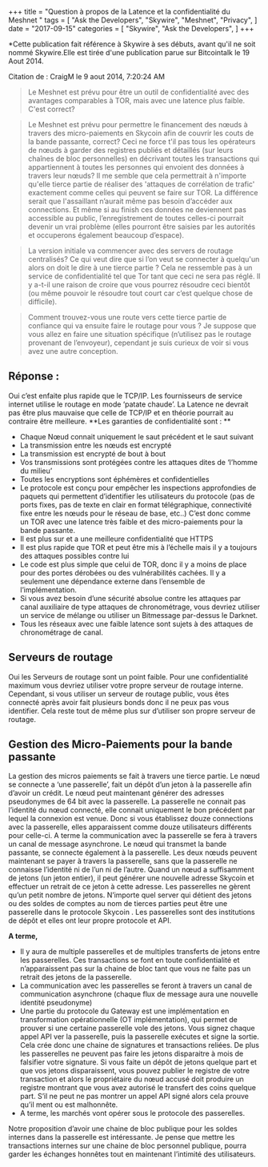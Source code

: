 +++
title = "Question à propos de la Latence et la confidentialité du Meshnet "
tags = [
    "Ask the Developers",
    "Skywire",
    "Meshnet",
    "Privacy",
]
date = "2017-09-15"
categories = [
    "Skywire",
    "Ask the Developers",
]
+++

*Cette publication fait référence à Skywire à ses débuts, avant qu'il ne soit nommé Skywire.Elle est tirée d'une publication parue sur Bitcointalk le 19 Aout 2014.


Citation de : CraigM le 9 aout 2014, 7:20:24 AM

>Le Meshnet est prévu pour être un outil de confidentialité avec des avantages comparables à TOR, mais avec une latence plus faible. C'est correct?

>Le Meshnet est prévu pour permettre le financement des nœuds à travers des micro-paiements en Skycoin afin de couvrir les couts de la bande passante, correct? Ceci ne force t'il pas tous les opérateurs de nœuds à garder des registres publiés et détaillés (sur leurs chaînes de bloc personnelles) en décrivant toutes les transactions  qui appartiennent à toutes les personnes qui envoient des données à travers leur nœuds? Il me semble que cela permettrait à n'importe qu'elle tierce partie de réaliser des 'attaques de corrélation de trafic' exactement comme celles qui peuvent se faire sur TOR. La différence serait que l'assaillant n’aurait même pas besoin d’accéder aux connections.  Et même si au finish ces données ne deviennent pas accessible au public, l’enregistrement de toutes celles-ci pourrait devenir un vrai problème (elles pourront être saisies par les autorités et occuperons également beaucoup d’espace).

>La version initiale va commencer avec des servers de routage centralisés? Ce qui veut dire que si l’on veut se connecter à quelqu'un alors on doit le dire à une tierce partie ? Cela ne ressemble pas à un service de confidentialité tel que Tor tant que ceci ne sera pas réglé. Il y a-t-il une raison de croire que vous pourrez résoudre ceci bientôt (ou même pouvoir le résoudre tout court car c’est quelque chose de difficile).

>Comment trouvez-vous une route vers cette tierce partie de confiance qui va ensuite faire le routage pour vous ? Je suppose que vous allez en faire une situation spécifique (n’utilisez pas le routage provenant de l’envoyeur), cependant je suis curieux de voir si vous avez une autre conception.

## Réponse :
Oui c’est enfaite plus rapide que le TCP/IP. Les fournisseurs de service internet utilise le routage en mode ‘patate chaude’.  La Latence ne devrait pas être plus mauvaise que celle de TCP/IP et en théorie pourrait  au contraire être meilleure.
**Les garanties de confidentialité sont : **
-	Chaque Nœud connait uniquement le saut précédent et le saut suivant	
-	La transmission entre les nœuds est encrypté 
-	La transmission est encrypté de bout à bout
-	Vos transmissions sont protégées contre les attaques dites de ‘l’homme du milieu’
-	Toutes les encryptions sont éphémères et confidentielles
-	Le protocole est conçu pour empêcher les inspections approfondies de paquets qui permettent d’identifier les utilisateurs du protocole (pas de ports fixes, pas de texte en clair en format télégraphique, connectivité fixe entre les nœuds pour le réseau de base, etc..)
C’est donc comme un TOR avec une latence très faible et des micro-paiements pour la bande passante.
-	Il est plus sur et a une meilleure confidentialité que HTTPS
-	Il est plus rapide que TOR et peut être mis à l’échelle mais il y a toujours des attaques possibles contre lui
-	Le code est plus simple que celui de TOR, donc il y a moins de place pour des portes dérobées ou des vulnérabilités cachées. Il y a seulement une dépendance externe dans l’ensemble de l’implémentation.
-	Si vous avez besoin d’une sécurité absolue contre   les attaques par canal auxiliaire de type attaques de chronométrage, vous devriez utiliser un service de mélange ou utiliser un Bitmessage par-dessus le Darknet.
-	Tous les réseaux avec une faible latence sont sujets à des attaques de chronométrage de canal.

## Serveurs de routage
Oui les Serveurs de routage sont un point faible. Pour une confidentialité maximum vous devriez utiliser votre propre serveur de routage interne.
Cependant, si vous utiliser un serveur de routage public, vous êtes connecté après avoir fait  plusieurs bonds donc il ne peux pas vous identifier.  Cela reste tout de même plus sur d’utiliser son propre serveur de routage.

## Gestion des Micro-Paiements pour la bande passante
La gestion des micros paiements  se fait à travers une tierce partie. Le nœud se connecte a ‘une passerelle’, fait un dépôt d’un jeton à la passerelle afin d’avoir un crédit. Le nœud peut maintenant générer  des adresses pseudonymes de 64 bit avec la passerelle. La passerelle ne connait pas l’identité du nœud connecté, elle connait uniquement le bon précédent par lequel la connexion est venue.
Donc si vous établissez douze connections avec la passerelle, elles apparaissent comme douze utilisateurs différents pour celle-ci. A terme la communication avec la passerelle se fera à travers un canal de message asynchrone.
Le nœud qui transmet la bande passante, se connecte également à la passerelle. Les deux nœuds peuvent maintenant se payer à travers la passerelle, sans que la passerelle ne connaisse l’identité ni de l’un ni de l’autre. Quand un nœud a suffisamment de jetons (un jeton entier), il peut générer une nouvelle adresse Skycoin et effectuer un retrait de ce jeton à cette adresse.  Les passerelles ne gèrent qu’un petit nombre de jetons.
N’importe quel server qui détient des jetons ou des soldes de comptes au nom de tierces parties peut être une passerelle dans le protocole Skycoin . Les passerelles sont des institutions de dépôt et elles ont leur propre protocole et API.

**A terme,**
-	Il y aura de multiple passerelles et de multiples transferts de jetons entre les passerelles. Ces transactions se font en toute confidentialité et n’apparaissent pas sur la chaine de bloc tant que vous ne faite pas un retrait des jetons de la passerelle. 
-	La communication avec les passerelles se feront à travers un canal de communication asynchrone (chaque flux de message aura une nouvelle identité pseudonyme)
-	Une partie du protocole du Gateway est une  implémentation en transformation opérationnelle (OT implémentation), qui permet de prouver si une certaine passerelle vole des jetons. Vous signez chaque appel API ver la passerelle, puis la passerelle exécutes et signe la sortie. Cela crée donc une chaine de signatures et transactions reliées. De plus les passerelles ne peuvent pas faire les jetons disparaitre à mois de  falsifier votre signature. Si vous faite un dépôt de jetons quelque part et que vos jetons disparaissent, vous pouvez publier le registre de votre transaction et alors le propriétaire du nœud accusé doit produire  un registre montrant que vous avez autorisé le transfert des coins quelque part. S’il ne peut ne pas montrer un appel API signé alors cela prouve qu’il ment ou est malhonnête. 
-	A terme, les marchés vont opérer sous le protocole des passerelles.

Notre proposition d’avoir une chaine de bloc publique pour les soldes internes dans la passerelle est intéressante.  Je pense que mettre les transactions internes sur une chaine de bloc personnel publique, pourra garder les échanges honnêtes tout en maintenant l’intimité des utilisateurs.  
	
